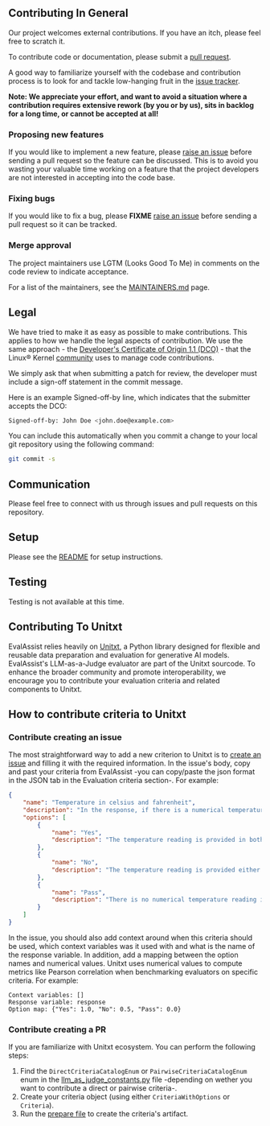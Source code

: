 ## Contributing In General
Our project welcomes external contributions. If you have an itch, please feel
free to scratch it.

To contribute code or documentation, please submit a [pull request](https://github.com/ibm/eval-assist/pulls).

A good way to familiarize yourself with the codebase and contribution process is
to look for and tackle low-hanging fruit in the [issue tracker](https://github.com/ibm/eval-assist/issues).

**Note: We appreciate your effort, and want to avoid a situation where a contribution
requires extensive rework (by you or by us), sits in backlog for a long time, or
cannot be accepted at all!**

### Proposing new features

If you would like to implement a new feature, please [raise an issue](https://github.com/ibm/eval-assist/issues)
before sending a pull request so the feature can be discussed. This is to avoid
you wasting your valuable time working on a feature that the project developers
are not interested in accepting into the code base.

### Fixing bugs

If you would like to fix a bug, please **FIXME** [raise an issue](https://github.com/ibm/eval-assist/issues) before sending a
pull request so it can be tracked.

### Merge approval

The project maintainers use LGTM (Looks Good To Me) in comments on the code
review to indicate acceptance.

For a list of the maintainers, see the [MAINTAINERS.md](MAINTAINERS.md) page.

## Legal

We have tried to make it as easy as possible to make contributions. This
applies to how we handle the legal aspects of contribution. We use the
same approach - the [Developer's Certificate of Origin 1.1 (DCO)](https://github.com/hyperledger/fabric/blob/master/docs/source/DCO1.1.txt) - that the Linux® Kernel [community](https://elinux.org/Developer_Certificate_Of_Origin)
uses to manage code contributions.

We simply ask that when submitting a patch for review, the developer
must include a sign-off statement in the commit message.

Here is an example Signed-off-by line, which indicates that the
submitter accepts the DCO:

```bash
Signed-off-by: John Doe <john.doe@example.com>
```

You can include this automatically when you commit a change to your
local git repository using the following command:

```bash
git commit -s
```

## Communication

Please feel free to connect with us through issues and pull requests on this repository.

## Setup

Please see the [README](README.md) for setup instructions.

## Testing

Testing is not available at this time.

## Contributing To Unitxt

EvalAssist relies heavily on [Unitxt](https://www.unitxt.ai/en/latest/), a Python library designed for flexible and reusable data preparation and evaluation for generative AI models. EvalAssist's LLM-as-a-Judge evaluator are part of the Unitxt sourcode. To enhance the broader community and promote interoperability, we encourage you to contribute your evaluation criteria and related components to Unitxt.

## How to contribute criteria to Unitxt

### Contribute creating an issue

The most straightforward way to add a new criterion to Unitxt is to [create an issue](https://github.com/IBM/unitxt/issues/new) and filling it with the required information. In the issue's body, copy and past your criteria from EvalAssist -you can copy/paste the json format in the JSON tab in the Evaluation criteria section-. For example:

```json
{
    "name": "Temperature in celsius and fahrenheit",
    "description": "In the response, if there is a numerical temperature present, is it denominated in both Fahrenheit and Celsius?",
    "options": [
        {
            "name": "Yes",
            "description": "The temperature reading is provided in both Fahrenheit and Celsius."
        },
        {
            "name": "No",
            "description": "The temperature reading is provided either in Fahrenheit or Celsius, but not both."
        },
        {
            "name": "Pass",
            "description": "There is no numerical temperature reading in the response."
        }
    ]
}
```

In the issue, you should also add context around when this criteria should be used, which context variables was it used with and what is the name of the response variable. In addition, add a mapping between the option names and numerical values. Unitxt uses numerical values to compute metrics like Pearson correlation when benchmarking evaluators on specific criteria. For example:

```text
Context variables: []
Response variable: response
Option map: {"Yes": 1.0, "No": 0.5, "Pass": 0.0}
```

### Contribute creating a PR

If you are familiarize with Unitxt ecosystem. You can perform the following steps:
1. Find the `DirectCriteriaCatalogEnum` or `PairwiseCriteriaCatalogEnum` enum in the [llm_as_judge_constants.py](https://github.com/IBM/unitxt/blob/main/src/unitxt/llm_as_judge_constants.py) file -depending on wether you want to contribute a direct or pairwise criteria-.
2. Create your criteria object (using either `CriteriaWithOptions` or `Criteria`).
3. Run the [prepare file](https://github.com/IBM/unitxt/blob/main/prepare/metrics/llm_as_judge/llm_as_judge.py) to create the criteria's artifact.
